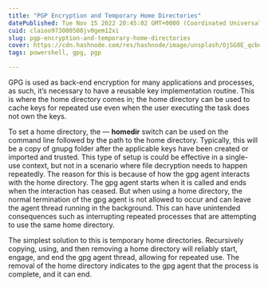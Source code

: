 ```yaml
---
title: "PGP Encryption and Temporary Home Directories"
datePublished: Tue Nov 15 2022 20:45:02 GMT+0000 (Coordinated Universal Time)
cuid: claioo973000508jv0gem12xi
slug: pgp-encryption-and-temporary-home-directories
cover: https://cdn.hashnode.com/res/hashnode/image/unsplash/OjSG0E_qcbo/upload/v1669053903889/WyD42X_EY.jpeg
tags: powershell, gpg, pgp

---
```


GPG is used as back-end encryption for many applications and processes, as such, it’s necessary to have a reusable key implementation routine. This is where the home directory comes in; the home directory can be used to cache keys for repeated use even when the user executing the task does not own the keys.

To set a home directory, the — **homedir** switch can be used on the command line followed by the path to the home directory. Typically, this will be a copy of gnupg folder after the applicable keys have been created or imported and trusted. This type of setup is could be effective in a single-use context, but not in a scenario where file decryption needs to happen repeatedly. The reason for this is because of how the gpg agent interacts with the home directory. The gpg agent starts when it is called and ends when the interaction has ceased. But when using a home directory, the normal termination of the gpg agent is not allowed to occur and can leave the agent thread running in the background. This can have unintended consequences such as interrupting repeated processes that are attempting to use the same home directory.

The simplest solution to this is temporary home directories. Recursively copying, using, and then removing a home directory will reliably start, engage, and end the gpg agent thread, allowing for repeated use. The removal of the home directory indicates to the gpg agent that the process is complete, and it can end.
